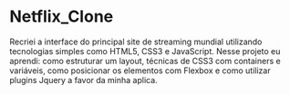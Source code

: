 # Netflix_Clone
Recriei a interface do principal site de streaming mundial utilizando tecnologias simples como HTML5, CSS3 e JavaScript. Nesse projeto eu aprendi: como estruturar um layout, técnicas de CSS3 com containers e variáveis, como posicionar os elementos com Flexbox e como utilizar plugins Jquery a favor da minha aplica.
